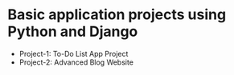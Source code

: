 # Basic application projects using Python and Django
- Project-1: To-Do List App Project
- Project-2: Advanced Blog Website
